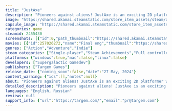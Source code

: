 ```yaml
---
title: "JustAxe"
description: "Pioneers against aliens! JustAxe is an exciting 2D platformer with puzzles, interactive environments and unusual setting! Solve riddles, combine your moves, and set out to save your hometown and possibly all of humanity... And don’t forget to take your axe with you!"
image: "https://shared.akamai.steamstatic.com/store_item_assets/steam/apps/2455430/header.jpg?t=1732097643"
capsule_image: "https://shared.akamai.steamstatic.com/store_item_assets/steam/apps/2455430/capsule_231x87.jpg?t=1732097643"
categories: game
steamid: 2455430
screenshots: [{"id":0,"path_thumbnail":"https://shared.akamai.steamstatic.com/store_item_assets/steam/apps/2455430/ss_f0c6bb8f294c2a7ecb57af0bcb051884b65d8113.600x338.jpg?t=1732097643","path_full":"https://shared.akamai.steamstatic.com/store_item_assets/steam/apps/2455430/ss_f0c6bb8f294c2a7ecb57af0bcb051884b65d8113.1920x1080.jpg?t=1732097643"},{"id":1,"path_thumbnail":"https://shared.akamai.steamstatic.com/store_item_assets/steam/apps/2455430/ss_8db9d8c76d237ddda49c191804e38cd3c28649f1.600x338.jpg?t=1732097643","path_full":"https://shared.akamai.steamstatic.com/store_item_assets/steam/apps/2455430/ss_8db9d8c76d237ddda49c191804e38cd3c28649f1.1920x1080.jpg?t=1732097643"},{"id":2,"path_thumbnail":"https://shared.akamai.steamstatic.com/store_item_assets/steam/apps/2455430/ss_064cbe4ddee6550f8dbb1bad20a0540eabba6e98.600x338.jpg?t=1732097643","path_full":"https://shared.akamai.steamstatic.com/store_item_assets/steam/apps/2455430/ss_064cbe4ddee6550f8dbb1bad20a0540eabba6e98.1920x1080.jpg?t=1732097643"},{"id":3,"path_thumbnail":"https://shared.akamai.steamstatic.com/store_item_assets/steam/apps/2455430/ss_1aa1aa5e73f7cc326e97ac4b630e200d51af5f93.600x338.jpg?t=1732097643","path_full":"https://shared.akamai.steamstatic.com/store_item_assets/steam/apps/2455430/ss_1aa1aa5e73f7cc326e97ac4b630e200d51af5f93.1920x1080.jpg?t=1732097643"},{"id":4,"path_thumbnail":"https://shared.akamai.steamstatic.com/store_item_assets/steam/apps/2455430/ss_1f2257133ea0be62b4592c9056e413919f1948a6.600x338.jpg?t=1732097643","path_full":"https://shared.akamai.steamstatic.com/store_item_assets/steam/apps/2455430/ss_1f2257133ea0be62b4592c9056e413919f1948a6.1920x1080.jpg?t=1732097643"},{"id":5,"path_thumbnail":"https://shared.akamai.steamstatic.com/store_item_assets/steam/apps/2455430/ss_d3114e06f6e8b99744af9c0fb8f6bff48e87e75c.600x338.jpg?t=1732097643","path_full":"https://shared.akamai.steamstatic.com/store_item_assets/steam/apps/2455430/ss_d3114e06f6e8b99744af9c0fb8f6bff48e87e75c.1920x1080.jpg?t=1732097643"},{"id":6,"path_thumbnail":"https://shared.akamai.steamstatic.com/store_item_assets/steam/apps/2455430/ss_fa71e616e825872fa51ce78d143d1d1447360d85.600x338.jpg?t=1732097643","path_full":"https://shared.akamai.steamstatic.com/store_item_assets/steam/apps/2455430/ss_fa71e616e825872fa51ce78d143d1d1447360d85.1920x1080.jpg?t=1732097643"},{"id":7,"path_thumbnail":"https://shared.akamai.steamstatic.com/store_item_assets/steam/apps/2455430/ss_6319605d99a7212e5e33ce4e5ec0b33dd04a13e1.600x338.jpg?t=1732097643","path_full":"https://shared.akamai.steamstatic.com/store_item_assets/steam/apps/2455430/ss_6319605d99a7212e5e33ce4e5ec0b33dd04a13e1.1920x1080.jpg?t=1732097643"},{"id":8,"path_thumbnail":"https://shared.akamai.steamstatic.com/store_item_assets/steam/apps/2455430/ss_1c78793f363b042c3da5ec7f7a429005cefea8a2.600x338.jpg?t=1732097643","path_full":"https://shared.akamai.steamstatic.com/store_item_assets/steam/apps/2455430/ss_1c78793f363b042c3da5ec7f7a429005cefea8a2.1920x1080.jpg?t=1732097643"}]
movies: [{"id":257026272,"name":"Final eng","thumbnail":"https://shared.akamai.steamstatic.com/store_item_assets/steam/apps/257026272/movie.293x165.jpg?t=1716887994","webm":{"480":"http://video.akamai.steamstatic.com/store_trailers/257026272/movie480_vp9.webm?t=1716887994","max":"http://video.akamai.steamstatic.com/store_trailers/257026272/movie_max_vp9.webm?t=1716887994"},"mp4":{"480":"http://video.akamai.steamstatic.com/store_trailers/257026272/movie480.mp4?t=1716887994","max":"http://video.akamai.steamstatic.com/store_trailers/257026272/movie_max.mp4?t=1716887994"},"highlight":true}]
genres: ["Action","Adventure","Indie"]
steam_categories: ["Single-player","Steam Achievements","Full controller support","Family Sharing"]
platforms: {"windows":true,"mac":false,"linux":false}
developers: ["Supergalactiс Gamedev"]
publishers: ["Targem Games"]
release_date: {"coming_soon":false,"date":"27 May, 2024"}
content_warning: {"ids":[],"notes":null}
about: "Pioneers against aliens! JustAxe is an exciting 2D platformer with puzzles, interactive environments and unusual setting! Solve riddles, combine your moves, and set out to save your hometown and possibly all of humanity... And don’t forget to take your axe with you!<br><br><img class=\"bb_img\" src=\"https://shared.akamai.steamstatic.com/store_item_assets/steam/apps/2455430/extras/1.gif?t=1732097643\" /><h2 class=\"bb_tag\">About the game:</h2><br>The game takes place in the distant future on planet Earth. The small town of New Soviets, hidden in the forest behind mountains, picturesque panel houses and power transmission towers, lives quietly and peacefully, trying to recreate the nearly mythical pages of history of the past.<br><br><img class=\"bb_img\" src=\"https://shared.akamai.steamstatic.com/store_item_assets/steam/apps/2455430/extras/2.gif?t=1732097643\" /><br><br>But one day, the tranquillity of the citizens is disturbed by a mysterious invasion of creatures from another world. The hostile creatures have kidnapped the main heroine’s sister. Some time later, she receives a mysterious letter, the author of which seems to know how to resolve the situation... Grab your great-grandfather’s trophy axe and go on an adventure!<h2 class=\"bb_tag\">Game features:</h2><br><strong>Puzzles and interaction with the environment:</strong> there’s no telling what difficulties await you behind the next tree, but the pioneer is always prepared! Use the clues and possibilities of the environment to solve riddles and overcome obstacles that stand in your way.<br><br>Varied gameplay and mechanics: find new ways to use the weapons available to you, skillfully combine your moves, create unique tactics, and gain access to unexplored areas.<br><br><strong>Various locations:</strong> from forests, mountains and waterfalls to a dark alien dimension. Navigate through winding paths and mazes, dodge traps, or flee from pursuit and stumble upon artefacts recreated by the residents of New Soviets.<br><br>Loyal companion: discover new abilities and stashes in the most unexpected places with the help of a new friend. Don’t forget to return to previous levels, who knows where the treasure might be buried!<br><br><strong>Funny dialogues and unexpected ending: </strong>you will travel in a colourful but dangerous world. Unlock all the secrets of this amazing universe, pass the trials and find out if a little girl with an axe can save an entire town and find the reason behind the emergence of dangerous monsters?<br><br><img class=\"bb_img\" src=\"https://shared.akamai.steamstatic.com/store_item_assets/steam/apps/2455430/extras/3.gif?t=1732097643\" />"
detailed_description: "Pioneers against aliens! JustAxe is an exciting 2D platformer with puzzles, interactive environments and unusual setting! Solve riddles, combine your moves, and set out to save your hometown and possibly all of humanity... And don’t forget to take your axe with you!<br><br><img class=\"bb_img\" src=\"https://shared.akamai.steamstatic.com/store_item_assets/steam/apps/2455430/extras/1.gif?t=1732097643\" /><h2 class=\"bb_tag\">About the game:</h2><br>The game takes place in the distant future on planet Earth. The small town of New Soviets, hidden in the forest behind mountains, picturesque panel houses and power transmission towers, lives quietly and peacefully, trying to recreate the nearly mythical pages of history of the past.<br><br><img class=\"bb_img\" src=\"https://shared.akamai.steamstatic.com/store_item_assets/steam/apps/2455430/extras/2.gif?t=1732097643\" /><br><br>But one day, the tranquillity of the citizens is disturbed by a mysterious invasion of creatures from another world. The hostile creatures have kidnapped the main heroine’s sister. Some time later, she receives a mysterious letter, the author of which seems to know how to resolve the situation... Grab your great-grandfather’s trophy axe and go on an adventure!<h2 class=\"bb_tag\">Game features:</h2><br><strong>Puzzles and interaction with the environment:</strong> there’s no telling what difficulties await you behind the next tree, but the pioneer is always prepared! Use the clues and possibilities of the environment to solve riddles and overcome obstacles that stand in your way.<br><br>Varied gameplay and mechanics: find new ways to use the weapons available to you, skillfully combine your moves, create unique tactics, and gain access to unexplored areas.<br><br><strong>Various locations:</strong> from forests, mountains and waterfalls to a dark alien dimension. Navigate through winding paths and mazes, dodge traps, or flee from pursuit and stumble upon artefacts recreated by the residents of New Soviets.<br><br>Loyal companion: discover new abilities and stashes in the most unexpected places with the help of a new friend. Don’t forget to return to previous levels, who knows where the treasure might be buried!<br><br><strong>Funny dialogues and unexpected ending: </strong>you will travel in a colourful but dangerous world. Unlock all the secrets of this amazing universe, pass the trials and find out if a little girl with an axe can save an entire town and find the reason behind the emergence of dangerous monsters?<br><br><img class=\"bb_img\" src=\"https://shared.akamai.steamstatic.com/store_item_assets/steam/apps/2455430/extras/3.gif?t=1732097643\" />"
languages: "English, Russian"
reviews: null
support_info: {"url":"https://targem.com/","email":"pr@targem.com"}
---
```


